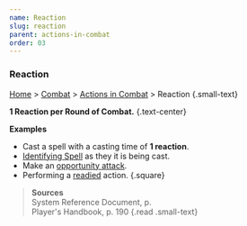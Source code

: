 ```yaml
---
name: Reaction
slug: reaction
parent: actions-in-combat
order: 03
---
```

### Reaction
[Home](dm-operations-center) > [Combat](combat) > [Actions in Combat](actions-in-combat) > Reaction {.small-text}

**1 Reaction per Round of Combat.** {.text-center}

**Examples**
- Cast a spell with a casting time of **1 reaction**.
- [Identifying Spell](identifying-spells) as they it is being cast.
- Make an [opportunity attack](opportunity-attack).
- Performing a [readied](ready) action.
{.square}

> **Sources** <br/>
> System Reference Document, p. <br/>
> Player's Handbook, p. 190
{.read .small-text}